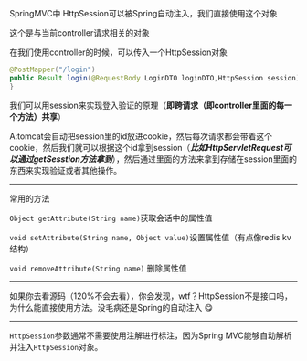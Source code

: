 SpringMVC中 HttpSession可以被Spring自动注入，我们直接使用这个对象

这个是与当前controller请求相关的对象

在我们使用controller的时候，可以传入一个HttpSession对象

```java
@PostMapper("/login")
public Result login(@RequestBody LoginDTO loginDTO,HttpSession session){
}
```

我们可以用session来实现登入验证的原理（**即跨请求（即controller里面的每一个方法）共享**）

A:tomcat会自动把session里的id放进cookie，然后每次请求都会带着这个cookie，然后我们就可以根据这个id拿到session（***比如HttpServletRequest可以通过getSesstion方法拿到***），然后通过里面的方法来拿到存储在session里面的东西来实现验证或者其他操作。

---

常用的方法

`Object getAttribute(String name)`获取会话中的属性值

`void setAttribute(String name, Object value)`设置属性值（有点像redis kv结构）

`void removeAttribute(String name)` 删除属性值

---

如果你去看源码（120%不会去看），你会发现，wtf？HttpSession不是接口吗，为什么能直接使用方法。没毛病还是Spring的自动注入 😋

---

`HttpSession`参数通常不需要使用注解进行标注，因为Spring MVC能够自动解析并注入`HttpSession`对象。